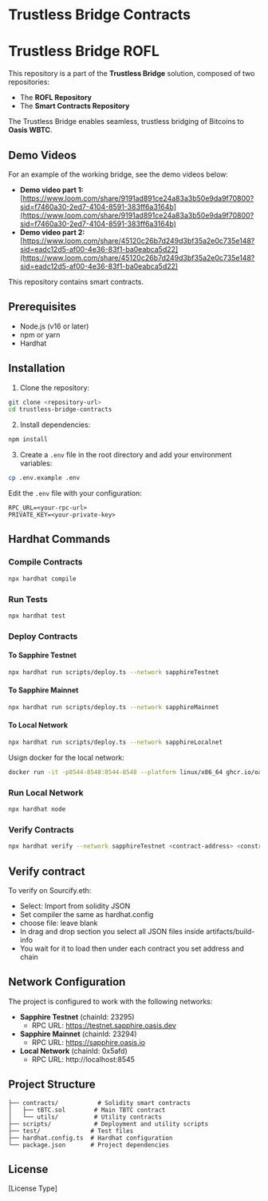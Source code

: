 # Trustless Bridge Contracts

# Trustless Bridge ROFL

This repository is a part of the **Trustless Bridge** solution, composed of two repositories:  
- The **ROFL Repository**  
- The **Smart Contracts Repository**

The Trustless Bridge enables seamless, trustless bridging of Bitcoins to **Oasis WBTC**.

## Demo Videos

For an example of the working bridge, see the demo videos below:

- **Demo video part 1:** [https://www.loom.com/share/9191ad891ce24a83a3b50e9da9f70800?sid=f7460a30-2ed7-4104-8591-383ff6a3164b](https://www.loom.com/share/9191ad891ce24a83a3b50e9da9f70800?sid=f7460a30-2ed7-4104-8591-383ff6a3164b)
- **Demo video part 2:** [https://www.loom.com/share/45120c26b7d249d3bf35a2e0c735e148?sid=eadc12d5-af00-4e36-83f1-ba0eabca5d22](https://www.loom.com/share/45120c26b7d249d3bf35a2e0c735e148?sid=eadc12d5-af00-4e36-83f1-ba0eabca5d22)


This repository contains smart contracts.


## Prerequisites

- Node.js (v16 or later)
- npm or yarn
- Hardhat

## Installation

1. Clone the repository:
```bash
git clone <repository-url>
cd trustless-bridge-contracts
```

2. Install dependencies:
```bash
npm install
```

3. Create a `.env` file in the root directory and add your environment variables:
```bash
cp .env.example .env
```

Edit the `.env` file with your configuration:
```
RPC_URL=<your-rpc-url>
PRIVATE_KEY=<your-private-key>
```

## Hardhat Commands

### Compile Contracts
```bash
npx hardhat compile
```

### Run Tests
```bash
npx hardhat test
```

### Deploy Contracts

#### To Sapphire Testnet
```bash
npx hardhat run scripts/deploy.ts --network sapphireTestnet
```

#### To Sapphire Mainnet
```bash
npx hardhat run scripts/deploy.ts --network sapphireMainnet
```

#### To Local Network
```bash
npx hardhat run scripts/deploy.ts --network sapphireLocalnet
```

Usign docker for the local network:
```bash
docker run -it -p8544-8548:8544-8548 --platform linux/x86_64 ghcr.io/oasisprotocol/sapphire-localnet
```

### Run Local Network
```bash
npx hardhat node
```

### Verify Contracts
```bash
npx hardhat verify --network sapphireTestnet <contract-address> <constructor-arguments>
```


## Verify contract

To verify on Sourcify.eth:

- Select: Import from solidity JSON
- Set compiler the same as hardhat.config
- choose file: leave blank
- In drag and drop section you select all JSON files inside artifacts/build-info
- You wait for it to load then under each contract you set address and chain

## Network Configuration

The project is configured to work with the following networks:

- **Sapphire Testnet** (chainId: 23295)
  - RPC URL: https://testnet.sapphire.oasis.dev
- **Sapphire Mainnet** (chainId: 23294)
  - RPC URL: https://sapphire.oasis.io
- **Local Network** (chainId: 0x5afd)
  - RPC URL: http://localhost:8545

## Project Structure

```
├── contracts/           # Solidity smart contracts
│   ├── tBTC.sol        # Main TBTC contract
│   └── utils/          # Utility contracts
├── scripts/            # Deployment and utility scripts
├── test/              # Test files
├── hardhat.config.ts  # Hardhat configuration
└── package.json       # Project dependencies
```

## License

[License Type]
